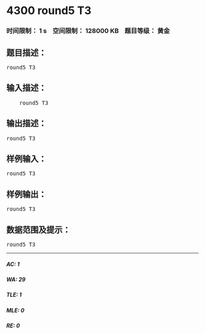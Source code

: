 # 4300 round5 T3   
### 时间限制： 1 s&nbsp;&nbsp;&nbsp;&nbsp;空间限制： 128000 KB&nbsp;&nbsp;&nbsp;&nbsp;题目等级： 黄金  
## 题目描述：  

<pre>
round5 T3
</pre>
  
  
## 输入描述：  

<pre>
    round5 T3    
</pre>
  
  
## 输出描述：  

<pre>
round5 T3
</pre>
  
  
## 样例输入：  

<pre>
round5 T3
</pre>
  
  
## 样例输出：  

<pre>
round5 T3
</pre>
  
  
## 数据范围及提示：  

<pre>
round5 T3
</pre>
  
  
***  

##### AC: 1  
##### WA: 29  
##### TLE: 1  
##### MLE: 0  
##### RE: 0  
